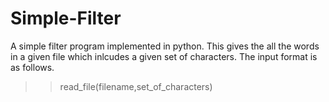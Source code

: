 # Simple-Filter
A simple filter program implemented in python. This gives the all the words in a given file which inlcudes a given set of characters.
The input format is as follows.
>> read_file(filename,set_of_characters)

